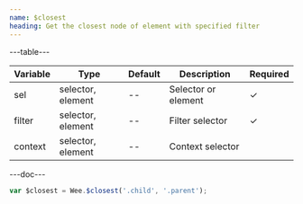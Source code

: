 ```yaml
---
name: $closest
heading: Get the closest node of element with specified filter
---
```


---table---

| Variable | Type              | Default | Description         | Required |
| -------- | ----------------- | ------- | ------------------- | -------- |
| sel      | selector, element | --      | Selector or element | &#10003; |
| filter   | selector, element | --      | Filter selector     | &#10003; |
| context  | selector, element | --      | Context selector    |          |

---doc---

```javascript
var $closest = Wee.$closest('.child', '.parent');
```